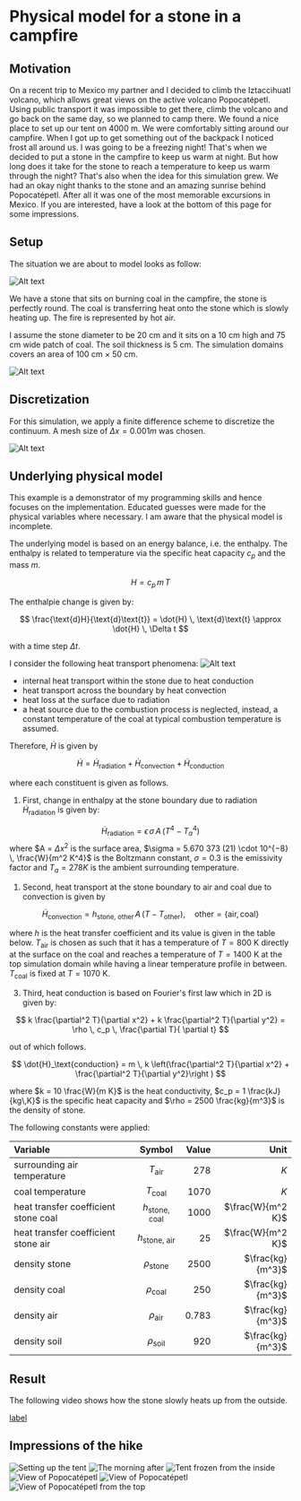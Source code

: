 # Physical model for a stone in a campfire

## Motivation

On a recent trip to Mexico my partner and I decided to climb the Iztaccihuatl volcano, which allows great views on the active volcano Popocatépetl. Using public transport it was impossible to get there, climb the volcano and go back on the same day, so we planned to camp there. We found a nice place to set up our tent on 4000 m. We were comfortably sitting around our campfire. When I got up to get something out of the backpack I noticed frost all around us. I was going to be a freezing night! That's when we decided to put a stone in the campfire to keep us warm at night. But how long does it take for the stone to reach a temperature to keep us warm through the night? That's also when the idea for this simulation grew. We had an okay night thanks to the stone and an amazing sunrise behind Popocatépetl. After all it was one of the most memorable excursions in Mexico. If you are interested, have a look at the bottom of this page for some impressions.

## Setup

The situation we are about to model looks as follow:

![Alt text](ReadMeVisualization/ObjectAssignment.png)

We have a stone that sits on burning coal in the campfire, the stone is perfectly round. The coal is transferring heat onto the stone which is slowly heating up. The fire is represented by hot air.



I assume the stone diameter to be 20 cm and it sits on a 10 cm high and 75 cm wide patch of coal. The soil thickness is 5 cm. The simulation domains covers an area of 100 cm $\times$ 50 cm.

![Alt text](ReadMeVisualization/Dimensions.png)

## Discretization

For this simulation, we apply a finite difference scheme to discretize the continuum. A mesh size of  $\Delta x = 0.001 m$ was chosen. 

![Alt text](ReadMeVisualization/Discretization.png)

## Underlying physical model

This example is a demonstrator of my programming skills and hence focuses on the implementation. Educated guesses were made for the physical variables where necessary. I am aware that the physical model is incomplete. 


The underlying model is based on an energy balance, i.e. the enthalpy. The enthalpy is related to temperature via the specific heat capacity $c_p$ and the mass $m$. 

$$
H = c_p \, m \, T
$$

The enthalpie change is given by:

$$
\frac{\text{d}H}{\text{d}\text{t}} = \dot{H} \, \text{d}\text{t} \approx \dot{H} \, \Delta t
$$

with a time step $\Delta t$.

I consider the following heat transport phenomena: 
![Alt text](ReadMeVisualization/HeatTransportPhenomena.png)

- internal heat transport within the stone due to heat conduction
- heat transport across the boundary by heat convection 
- heat loss at the surface due to radiation
- a heat source due to the combustion process is neglected, instead, a constant temperature of the coal at typical combustion temperature is assumed. 

Therefore, $\dot{H}$ is given by
 
$$
\dot{H}  = \dot{H}_\text{radiation} + \dot{H}_\text{convection} + \dot{H}_\text{conduction} 
$$

where each constituent is given as follows.

1. First, change in enthalpy at the stone boundary due to radiation $\dot{H}_\text{radiation}$  is given by:

$$
\dot{H}_\text{radiation} = \epsilon \, \sigma \, A \, (T^4 - T_a^4)
$$
where $A = $\Delta x^2$ is the surface area, $\sigma = 5.670 373 (21) \cdot 10^{−8} \, \frac{W}{m^2 K^4}$ is the Boltzmann constant, $\sigma = 0.3$ is the emissivity factor and $T_a = 278 K$ is the ambient surrounding temperature. 

1. Second, heat transport at the stone boundary to air and coal due to convection is given by

$$
\dot{H}_\text{convection} = h_\text{stone, other} \, A \, (T - T_\text{other}), \quad \text{other} = \{\text{air}, \text{coal}\} 
$$

where $h$ is the heat transfer coefficient and its value is given in the table below. $T_\text{air}$ is chosen as such that it has a temperature of $T=800$ K directly at the surface on the coal and reaches a temperature of $T=1400$ K at the top simulation domain while having a linear temperature profile in between. $T_\text{coal}$ is fixed at $T=1070$ K. 

3. Third, heat conduction is based on Fourier's first law which in 2D is given by:

$$
k \frac{\partial^2 T}{\partial x^2} + k \frac{\partial^2 T}{\partial y^2} = \rho \,  c_p \, \frac{\partial T}{ \partial t}
$$

out of which follows. 

$$
\dot{H}_\text{conduction} = m \, k \left(\frac{\partial^2 T}{\partial x^2} + \frac{\partial^2 T}{\partial y^2}\right )
$$

where $k = 10 \frac{W}{m K}$ is the heat conductivity, $c_p = 1 \frac{kJ}{kg\,K}$ is the specific heat capacity and $\rho = 2500 \frac{kg}{m^3}$ is the density of stone. 


The following constants were applied:

| Variable                          | Symbol           | Value                   |Unit                      |  
| :---                              |    :----:        |          ---:           |          ---:            |  
| surrounding air temperature       | $T_\text{air}$   | 278                     | $K$                      | 
| coal temperature       | $T_\text{coal}$   | 1070                     | $K$                      | 
| heat transfer coefficient stone coal        | $h_\text{stone, coal}$              | 1000                       | $\frac{W}{m^2 K}$        |                       
| heat transfer coefficient stone air        | $h_\text{stone, air}$              | 25                       | $\frac{W}{m^2 K}$        |                       
| density stone       | $\rho_\text{stone}$              | 2500                       | $\frac{kg}{m^3}$        |                       
| density coal       | $\rho_\text{coal}$              | 250                       | $\frac{kg}{m^3}$        |                       
| density air       |  $\rho_\text{air}$              | 0.783                       | $\frac{kg}{m^3}$        |                       
| density soil       | $\rho_\text{soil}$              | 920                       | $\frac{kg}{m^3}$        |   | density soil       | $\rho_\text{soil}$              | 920                       | $\frac{kg}{m^3}$        |     





## Result
The following video shows how the stone slowly heats up from the outside.

[label](ReadMeVisualization/result-temperature.avi)

## Impressions of the hike

![Setting up the tent](IMG20221227174659.jpg)
![The morning after](P1010239.JPG)
![Tent frozen from the inside](IMG20221228071846.jpg)
![View of Popocatépetl](IMG20221228095545.jpg)
![View of Popocatépetl](IMG20221228131605.jpg)
![View of Popocatépetl from the top](P1010289-1.JPG)
